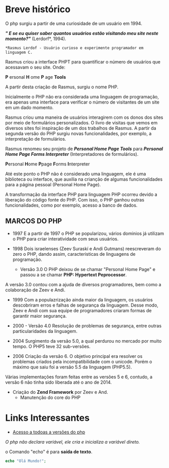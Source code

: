 # Breve histórico 
O php surgiu a partir de uma curiosidade de um usuário em 1994.

***" E se eu quiser saber quantos usuários estão visitando meu site neste momento?"*** (Lerdorf*, 1994).

    *Rasmus Lerdof - Usuário curioso e experimente programador em linguagem C.

Rasmus criou a interface PHPT para quantificar o número de usuários que acessavam o seu site. Onde:

**P** ersonal
**H** ome
**P** age
**Tools**

A partir desta criação de Rasmus, surgiu o nome PHP.

Inicialmente o PHP não era considerada uma linguagem de programação, era apenas uma interface para verificar o número de visitantes de um site em um dado momento.

Rasmus criou uma maneira de usuários interagirem com os donos dos sites por meio de formulários personalizados. O livro de visitas que vemos em diversos sites foi inspiração de um dos trabalhos de Rasmus.
A partir da segunda versão do PHP surgiu novas funcionalidades, por exemplo, a interpretação de formulários.

Rasmus renomeu seu projeto de ***Personal Home Page Tools*** para ***Personal Home Page Forms Interpreter*** (Interpretadores de formulários).

**P**ersonal
**H**ome
**P**page
**F**orms
**I**nterpreter

 Até este ponto o PHP não é considerado uma linguagem, ele é uma biblioteca ou interface, que auxilia na crianção de algumas funcionalidades para a página pessoal (Personal Home Page).

 A transformação da interface PHP para linguagem PHP ocorreu devido a liberação do código fonte do PHP. Com isso, o PHP ganhou outras funcionalidades, como por exemplo, acesso a banco de dados.

## MARCOS DO PHP
* 1997
 E a partir de 1997 o PHP se popularizou, vários dominios já utilizam o PHP para criar interatividade com seus usuários.

* 1998
 Dois israelenses (Zeev Suraskí e Andi Gutmans) reescreveram do zero o PHP, dando assim, caracteristicas de linguagens de programação.
  * Versão 3.0 
 O PHP deixou de se chamar "Personal Home Page" e passou a se chamar **PHP: Hypertext Peprocessor**.
 
 A versão 3.0 contou com a ajuda de diversos programadores, bem como a colaboração de Zeev e Andi.

* 1999 
  Com a populazrização ainda maior da linguagem, os usuários descobriram erros e falhas de segurança da linguagem. Desse modo, Zeev e Andi com sua equipe de programadores criaram formas de garantir maior segurança. 

* 2000 - Versão 4.0
Resolução de problemas de segurança, entre outras particularidades da linguagem.

* 2004 
Surgimento da versão 5.0, a qual perdurou no mercado por muito tempo. O PHP5 teve 32 sub-versões.

* 2006 
  Criação da versão 6. O objetivo principal era resolver os problemas criados pela incompatibilidade com o unicode. Porém o máximo que saiu foi a versão 5.5 da linguagem (PHP5.5).

Várias implementações foram feitas entre as versões 5 e 6, contudo, a versão 6 não tinha sido liberada até o ano de 2014.



* Criação do **Zend Framework** por Zeev e And. 
    * Manutenção do core do PHP

# Links Interessantes

* [Acesso a todoas a versões do php](https://museum.php.net/)



*O php não declara variável, ele cria e inicializa a variável direto.*

o Comando "echo" é para **saída de texto**.

```php
echo "Olá Mundo!";
```
